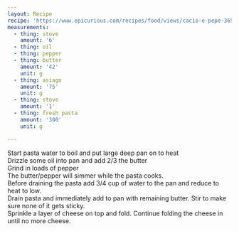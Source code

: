 ```yaml
---
layout: Recipe
recipe: 'https://www.epicurious.com/recipes/food/views/cacio-e-pepe-365162'
measurements:
  - thing: stove
    amount: '6'
  - thing: oil
  - thing: pepper
  - thing: butter
    amount: '42'
    unit: g
  - thing: asiago
    amount: '75'
    unit: g
  - thing: stove
    amount: '1'
  - thing: fresh pasta
    amount: '300'
    unit: g

---
```

Start pasta water to boil and put large deep pan on to heat
<br/>
Drizzle some oil into pan and add 2/3 the butter
<br/>
Grind in loads of pepper
<br/>
The butter/pepper will simmer while the pasta cooks. 
<br/>
Before draining the pasta add 3/4 cup of water to the pan and reduce to heat to low.
<br/>
Drain pasta and immediately add to pan with remaining butter. Stir to make sure none of it gets sticky.
<br/>
Sprinkle a layer of cheese on top and fold. Continue folding the cheese in until no more cheese.